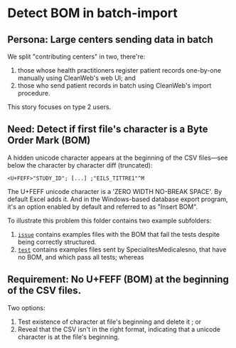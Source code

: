 # Detect BOM in batch-import

## Persona: Large centers sending data in batch

We split "contributing centers" in two, there're:
1. those whose health practitioners register patient records one-by-one manually using CleanWeb's web UI; and
2. those who send patient records in batch using CleanWeb's import procedure.

This story focuses on type 2 users.

## Need: Detect if first file's character is a Byte Order Mark (BOM)

A hidden unicode character appears at the beginning of the CSV files—see below
the character by character diff (truncated): 
```
<U+FEFF>"STUDY_ID"; [...] ;"EILS_TITTRE1"^M
```
The U+FEFF unicode character is a 'ZERO WIDTH NO-BREAK SPACE'. By default Excel
adds it. And in the Windows-based database export program, it's an option
enabled by default and referred to as "Insert BOM". 

To illustrate this problem this folder contains two example subfolders: 
1. [`issue`](/issue) contains examples files with the BOM  that fail the tests despite being correctly structured.  
2. [`test`](/test)  contains examples files sent by SpecialitesMedicalesno, that have no BOM, and which pass all tests; whereas

## Requirement: No U+FEFF (BOM) at the beginning of the CSV files.

Two options:
1. Test existence of character at file's beginning and delete it ; or
2. Reveal that the CSV isn't in the right format, indicating that a unicode character is at the file's beginning.

